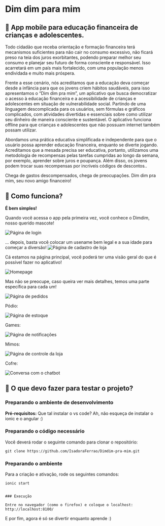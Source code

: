# Dim dim para mim
## :raised_eyebrow: App mobile para educação financeira de crianças e adolescentes.

Todo cidadão que receba orientação e formação financeira terá mecanismos suficientes para não cair no consumo excessivo, não ficará preso na teia dos juros exorbitantes, podendo preparar melhor seu consumo e planejar seu futuro de forma consciente e responsável. Isso acarretará em um país mais fortalecido, com uma população menos endividada e muito mais próspera.


Frente a esse cenário, nós acreditamos que a educação deva começar desde a infância para que os jovens criem hábitos saudáveis, para isso apresentamos o “Dim dim pra mim”, um aplicativo que busca democratizar o acesso à educação financeira e a acessibilidade de crianças e adolescentes em situação de vulnerabilidade social. Partindo de uma linguagem descomplicada para os usuários, sem fórmulas e gráficos complicados, com atividades divertidas e essenciais sobre como utilizar seu dinheiro de maneira consciente e sustentável. O aplicativo funciona offline para que crianças e adolescentes que não possuam internet também possam utilizar.

Abordamos uma prática educativa simplificada e independente para que o usuário possa aprender educação financeira, enquanto se diverte jogando. Acreditamos que a mesada precisa ser educativa, portanto, utilizamos uma metodologia de recompensas pelas tarefas cumpridas ao longo da semana, por exemplo, aprender sobre juros e poupança. Além disso, os jovens podem trocar suas recompensas por incríveis códigos de descontos.. 

 Chega de gastos descompensados, chega de preocupações. Dim dim pra mim, seu novo amigo financeiro!


## :thinking: Como funciona?

**É bem simples!**

Quando você acessa o app pela primeira vez, você conhece o Dimdim, nosso querido mascote!

![Página de login](https://github.com/IsadoraFerrao/Dimdim-pra-mim/src/assets/img/logo.png)

... depois, basta você colocar um usename bem legal e a sua idade para começar a diversão!
![Página de cadastro de loja](https://raw.githubusercontent.com/lindiner/winx_solution/main/screenshots/03.png)

Cá estamos na página principal, você poderá ter uma visão geral do que é possível fazer no aplicativo!

![Homepage](https://raw.githubusercontent.com/lindiner/winx_solution/main/screenshots/04.png)

Mas não se preocupe, caso queira ver mais detalhes, temos uma parte específica para cada um!

![Página de pedidos](https://raw.githubusercontent.com/lindiner/winx_solution/main/screenshots/05.png)

Pódio:

![Página de estoque](https://raw.githubusercontent.com/lindiner/winx_solution/main/screenshots/06.png)

Games:

![Página de notificações](https://raw.githubusercontent.com/lindiner/winx_solution/main/screenshots/07.png)

Mimos:

![Página de controle da loja](https://raw.githubusercontent.com/lindiner/winx_solution/main/screenshots/08.png)

Cofre:

![Conversa com o chatbot](https://raw.githubusercontent.com/lindiner/winx_solution/main/screenshots/magalu%20gif.gif")

## :star_struck: O que devo fazer para testar o projeto?

### Preparando o ambiente de desenvolvimento

**Pré-requisitos:** Que tal instalar o vs code? Ah, não esqueça de instalar o ionic e o angular :)

### Preparando o código necessário

Você deverá rodar o seguinte comando para clonar o repositório:

``` 
git clone https://github.com/IsadoraFerrao/Dimdim-pra-mim.git

```

### Preparando o ambiente 

Para a criação e ativação, rode os seguintes comandos:

```
ionic start

```
```

### Execução

Entre no navegador (como o firefox) e coloque o localhost: http://localhost:8100/

```

E por fim, agora é só se divertir enquanto aprende :)
